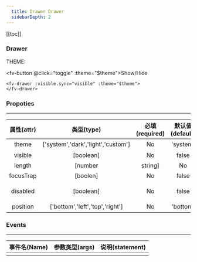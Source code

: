 ```yaml
---
  title: Drawer Drawer
  sidebarDepth: 2
---
```

  
[[toc]]

<script>
  export default {
    data(){
      return {
        visible:true,
        theme:0
      }
    },
    methods:{
      toggle(){
        this.visible^=true;
      }
    }, 
    computed:{
      $theme(){
        return !this.theme?'light':'dark';
      },
      divStyle(){
        if (this.$theme=='light'){
          return {
            backgroundColor:'#fff',
            padding:'20px',
            color:'#000',
          }
        }else{
          return {
            backgroundColor:'#000',
            padding:'20px',
            color:'#fff',
          }
        }
      },
    }
  }
</script>

### Drawer

<div :style="divStyle">
THEME:<fv-toggle-switch v-model="theme" :on="$theme" :off="$theme" :theme="$theme"/>
</div>

<fv-button @click="toggle" :theme="$theme">Show/Hide</fv-button>

<fv-drawer :visible.sync="visible" :theme="$theme">
</fv-drawer>

``` vue
<fv-drawer :visible.sync="visible" :theme="$theme">
</fv-drawer>
```

### Propoties
---
| 属性(attr)  |             类型(type)             | 必填(required) | 默认值(default) |     说明(statement)     |
|:-----------:|:----------------------------------:|:--------------:|:---------------:|:-----------------------:|
| theme | ['system','dark','light','custom'] | No | 'system' | 主题色 |
| visible | [boolean] | No | false | 是否可视 |
| length | [number|string] | No | 300 | 抽屉长度 |
| focusTrap | [boolen] | No | false | 是否聚焦 |
| disabled | [boolean] | No | false | 是否禁用选项框 |
| position | ['bottom','left','top','right'] | No | 'bottom' | 位置 |

### Events
---
| 事件名(Name) | 参数类型(args) | 说明(statement) |
|:------------:|:--------------:|:---------------:|
|              |                |                 |
  
